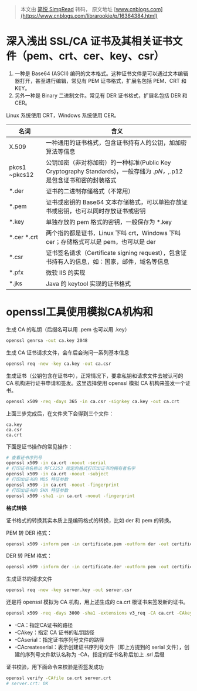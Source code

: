 > 本文由 [简悦 SimpRead](http://ksria.com/simpread/) 转码， 原文地址 [www.cnblogs.com](https://www.cnblogs.com/librarookie/p/16364384.html)

# 深入浅出 SSL/CA 证书及其相关证书文件（pem、crt、cer、key、csr）

1. 一种是 Base64 (ASCII) 编码的文本格式。这种证书文件是可以通过文本编辑器打开，甚至进行编辑，常见有 PEM 证书格式，扩展名包括 PEM、CRT 和 KEY。
2. 另外一种是 Binary 二进制文件。常见有 DER 证书格式，扩展名包括 DER 和 CER。

Linux 系统使用 CRT，Windows 系统使用 CER。

| 名词          | 含义                                                         |
| ------------- | ------------------------------------------------------------ |
| X.509         | 一种通用的证书格式，包含证书持有人的公钥，加加密算法等信息   |
| pkcs1 ~pkcs12 | 公钥加密（非对称加密）的一种标准(Public Key Cryptography Standards)，一般存储为 *.pN，,*.p12 是包含证书和密的封装格式 |
| *.der         | 证书的二进制存储格式（不常用）                               |
| *.pem         | 证书或密钥的 Base64 文本存储格式，可以单独存放证书或密钥，也可以同时存放证书或密钥 |
| *.key         | 单独存放的 pem 格式的密钥，一般保存为 *.key                  |
| *.cer *.crt   | 两个指的都是证书，Linux 下叫 crt，Windows 下叫 cer；存储格式可以是 pem，也可以是 der |
| *.csr         | 证书签名请求（Certificate signing request），包含证书持有人的信息，如：国家，邮件，域名等信息 |
| *.pfx         | 微软 IIS 的实现                                              |
| *.jks         | Java 的 keytool 实现的证书格式                               |



# openssl工具使用模拟CA机构和



生成 CA 的私钥（后缀名可以用 .pem 也可以用 .key）

```bash
openssl genrsa -out ca.key 2048
```

生成 CA 证书请求文件，会车后会询问一系列基本信息

```bash
openssl req -new -key ca.key -out ca.csr
```

生成证书（公钥包含在证书中），正常情况下，要拿私钥和请求文件去被认可的 CA 机构进行证书申请和签发。这里选择使用 openssl 模拟 CA 机构来签发一个证书。

```bash
openssl x509 -req -days 365 -in ca.csr -signkey ca.key -out ca.crt
```

上面三步完成后，在文件夹下会得到三个文件：

```vbnet
ca.key
ca.csr
ca.crt
```

下面是证书操作的常见操作：

```bash
# 查看证书序列号
openssl x509 -in ca.crt -noout -serial
# 打印证书名称以 RFC2253 规定的格式打印出证书的拥有者名字
openssl x509 -in ca.crt -noout -subject
# 打印出证书的 MD5 特征参数
openssl x509 -in ca.crt -noout -fingerprint
# 打印出证书的 SHA 特征参数
openssl x509 -sha1 -in ca.crt -noout -fingerprint
```

**格式转换**

证书格式的转换其实本质上是编码格式的转换，比如 der 和 pem 的转换。

PEM 转 DER 格式：

```bash
openssl x509 -inform pem -in certificate.pem -outform der -out certificate.der
```

DER 转 PEM 格式：

```bash
openssl x509 -inform der -in certificate.der -outform pem -out certificate.pem
```

生成证书的请求文件

```bash
openssl req -new -key server.key -out server.csr
```

还是将 openssl 模拟为 CA 机构，用上述生成的 ca.crt 根证书来签发新的证书。

```bash
openssl x509 -req -days 3000 -sha1 -extensions v3_req -CA ca.crt -CAkey ca.key -CAserial ca.srl -CAcreateserial -in server.csr -out server.crt
```

- -CA：指定CA证书的路径
- -CAkey：指定 CA 证书的私钥路径
- -CAserial：指定证书序列号文件的路径
- -CAcreateserial：表示创建证书序列号文件（即上方提到的 serial 文件），创建的序列号文件默认名称为 -CA，指定的证书名称后加上 .srl 后缀

证书校验，用下面命令来校验是否签发成功

```bash
openssl verify -CAfile ca.crt server.crt
# server.crt: OK
```


